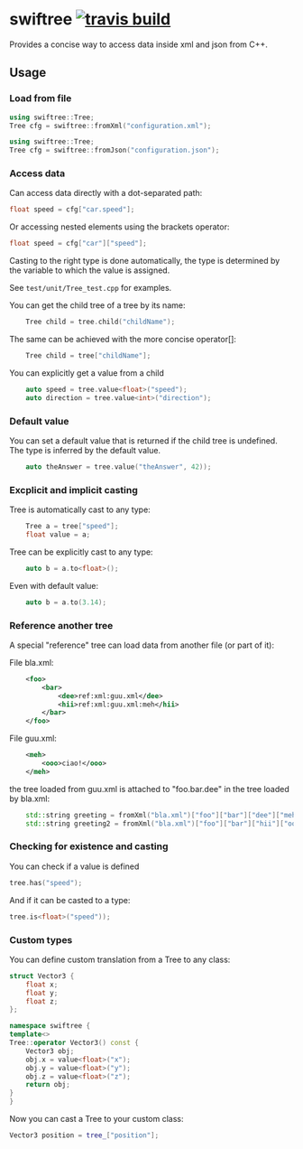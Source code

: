 # swiftree [![travis build](http://img.shields.io/travis/alessandro-pezzato/swiftree.svg?style=flat)](https://travis-ci.org/alessandro-pezzato/swiftree)

Provides a concise way to access data inside xml and json from C++.

## Usage

### Load from file

```cpp
using swiftree::Tree;
Tree cfg = swiftree::fromXml("configuration.xml");
```

```cpp
using swiftree::Tree;
Tree cfg = swiftree::fromJson("configuration.json");
```

### Access data

Can access data directly with a dot-separated path:

```cpp
float speed = cfg["car.speed"];
```

Or accessing nested elements using the brackets operator:

```cpp
float speed = cfg["car"]["speed"];
```

Casting to the right type is done automatically, the type is
determined by the variable to which the value is assigned.

See `test/unit/Tree_test.cpp` for examples.

You can get the child tree of a tree by its name:

```cpp
	Tree child = tree.child("childName");
```

The same can be achieved with the more concise operator[]:

```cpp
	Tree child = tree["childName"];
```

You can explicitly get a value from a child 

```cpp	
	auto speed = tree.value<float>("speed");
	auto direction = tree.value<int>("direction");
```

### Default value

You can set a default value that is returned if the child tree is undefined.
The type is inferred by the default value.

```cpp
	auto theAnswer = tree.value("theAnswer", 42));
```

### Excplicit and implicit casting

Tree is automatically cast to any type:

```cpp
	Tree a = tree["speed"];
	float value = a;
```

Tree can be explicitly cast to any type: 

```cpp
	auto b = a.to<float>();
```

Even with default value:

```cpp
	auto b = a.to(3.14);
```

### Reference another tree

A special "reference" tree can load data from another file (or part of it):

File bla.xml:

```xml
	<foo>
		<bar>
			<dee>ref:xml:guu.xml</dee>
			<hii>ref:xml:guu.xml:meh</hii>
		</bar>
	</foo>
```

File guu.xml:

```xml
	<meh>
		<ooo>ciao!</ooo>
	</meh>
```

the tree loaded from guu.xml is attached to "foo.bar.dee" in the tree loaded by bla.xml:

```cpp
	std::string greeting = fromXml("bla.xml")["foo"]["bar"]["dee"]["meh"]["ooo"];
	std::string greeting2 = fromXml("bla.xml")["foo"]["bar"]["hii"]["ooo"];
```

### Checking for existence and casting

You can check if a value is defined

```cpp
tree.has("speed");
```

And if it can be casted to a type:

```cpp
tree.is<float>("speed"));
```

### Custom types

You can define custom translation from a Tree to any class:

```cpp
struct Vector3 {
	float x;
	float y;
	float z;
};

namespace swiftree {
template<>
Tree::operator Vector3() const {
	Vector3 obj;
	obj.x = value<float>("x");
	obj.y = value<float>("y");
	obj.z = value<float>("z");
	return obj;
}
}
```

Now you can cast a Tree to your custom class:

```cpp
Vector3 position = tree_["position"];
```
